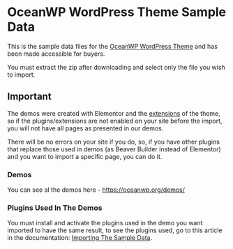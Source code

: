 # OceanWP WordPress Theme Sample Data
This is the sample data files for the <a href="https://oceanwp.org/" title="OceanWP WordPress Theme" target="_blank">OceanWP WordPress Theme</a> and has been made accessible for buyers.

You must extract the zip after downloading and select only the file you wish to import.

## Important
The demos were created with Elementor and the <a href="https://oceanwp.org/extensions/" title="OceanWP Extensions" target="_blank">extensions</a> of the theme, so if the plugins/extensions are not enabled on your site before the import, you will not have all pages as presented in our demos.

There will be no errors on your site if you do, so, if you have other plugins that replace those used in demos (as Beaver Builder instead of Elementor) and you want to import a specific page, you can do it.

### Demos
You can see al the demos here - https://oceanwp.org/demos/

### Plugins Used In The Demos
You must install and activate the plugins used in the demo you want imported to have the same result, to see the plugins used, go to this article in the documentation: <a href="http://docs.oceanwp.org/article/52-importing-the-sample-data" title="Importing The Sample Data" target="_blank">Importing The Sample Data</a>.